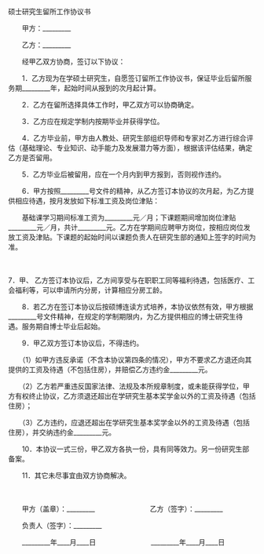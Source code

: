 



硕士研究生留所工作协议书



 

　　甲方：_________　　

　　乙方：_________　　

　　经甲乙双方协商，签订以下协议：　　

　　1．乙方现为在学硕士研究生，自愿签订留所工作协议书，保证毕业后留所服务期_________年，起始时间从报到的次月起计算。　　

　　2．乙方在留所选择具体工作时，甲乙双方可以协商确定。　　

　　3．乙方应在规定学制内按期毕业并获得学位。　　

　　4．乙方毕业前，甲方由人教处、研究生部组织导师和专家对乙方进行综合评估（基础理论、专业知识、动手能力及发展潜力等方面），根据该评估结果，确定乙方是否留用。　　

　　5．乙方毕业后被留用，应在一个月内到甲方报到，否则视作违约。　　

　　6．甲方按照_________号文件的精神，从乙方签订本协议的次月起，为乙方提供相应待遇，按月发放如下标准工资及岗位津贴：

　　基础课学习期间标准工资为_________元／月；下课题期间增加岗位津贴_________元／月，共计_________元。乙方在学期间应聘甲方岗位，按相应岗位发放工资及津贴。下课题的起始时间以课题负责人在研究生部的通知上签字的时间为准。

　　

7．甲、
乙方签订本协议后，乙方间享受与在职职工同等福利待遇，包括医疗、工会福利等，可以申请所内分房，计算相应分房工龄。　　

　　8．若乙方在签订本协议后按硕博连读方式培养，本协议依然有效，甲方根据_________号文件精神，在规定的学制期限内，为乙方提供相应的博士研究生待遇。服务期自博士毕业后起始。　　

　　9．甲乙双方签订本协议后，不得违约。

　　（1）如甲方违反承诺（不含本协议第四条的情况），甲方不要求乙方退还向其提供的工资及待遇（不包括住房），并赔偿乙方违约金_________元。

　　（2）乙方若严重违反国家法律、法规及本所规章制度，或未能获得学位，甲方有权终止协议，乙方须退还超出在学研究生基本奖学金以外的工资及待遇（包括住房）；

　　（3）乙方违约，应退还超出在学研究生基本奖学金以外的工资及待遇（包括住房），并交纳违约金_________元。　　

　　10．本协议一式三份，甲乙双方各执一份，具有同等效力。另一份研究生部备案。　　

　　11．其它未尽事宜由双方协商解决。

　　

　　甲方（盖章）：_________　　　　　　　　乙方（签字）：_________　　

　　负责人（签字）：_________　　

　　_________年____月____日　　　　　　　　_________年____月____日